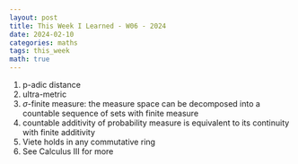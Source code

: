 ```yaml
---
layout: post
title: This Week I Learned - W06 - 2024
date: 2024-02-10
categories: maths
tags: this_week
math: true
---
```


1. p-adic distance
2. ultra-metric
2. $\sigma$-finite measure: the measure space can be decomposed into a countable sequence of sets with finite measure
2. countable additivity of probability measure is equivalent to its continuity with finite additivity
2. Viete holds in any commutative ring
2. See Calculus III for more